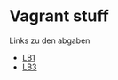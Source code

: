 # Vagrant stuff
Links zu den abgaben
- [LB1](https://github.com/backzacc/DevOps/tree/master/vagrant/lb1)
- [LB3](https://github.com/backzacc/DevOps/tree/master/openshift)
